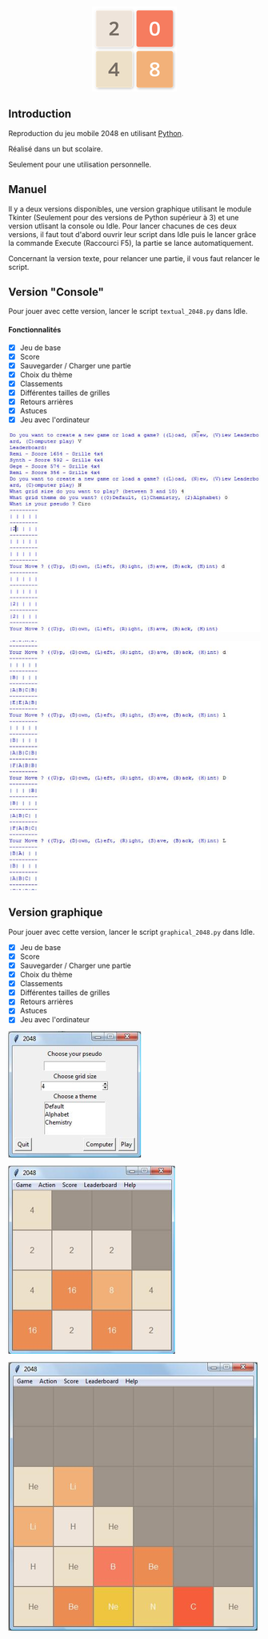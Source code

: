 <p align="center"><img src="img/logo.png"></p>

## Introduction
Reproduction du jeu mobile 2048 en utilisant [Python](https://www.python.org/downloads/).

Réalisé dans un but scolaire.

Seulement pour une utilisation personnelle.

## Manuel
Il y a deux versions disponibles, une version graphique utilisant le module Tkinter (Seulement pour des versions de Python supérieur à 3) 
et une version utlisant la console ou Idle. Pour lancer chacunes de ces deux versions, il faut tout d'abord ouvrir leur script dans Idle 
puis le lancer grâce la commande Execute
(Raccourci F5), la partie se lance automatiquement.

Concernant la version texte, pour relancer une partie, il vous faut relancer le script.

## Version "Console"
Pour jouer avec cette version, lancer le script `textual_2048.py` dans Idle.
#### Fonctionnalités
- [x] Jeu de base
- [x] Score
- [x] Sauvegarder / Charger une partie
- [x] Choix du thème
- [x] Classements
- [x] Différentes tailles de grilles
- [x] Retours arrières
- [x] Astuces
- [x] Jeu avec l'ordinateur

![Textual version](img/textual/menu.jpg)

![Textual version](img/textual/theme.jpg)

## Version graphique
Pour jouer avec cette version, lancer le script `graphical_2048.py` dans Idle.
- [x] Jeu de base
- [x] Score
- [x] Sauvegarder / Charger une partie
- [x] Choix du thème
- [x] Classements
- [x] Différentes tailles de grilles
- [x] Retours arrières
- [x] Astuces
- [x] Jeu avec l'ordinateur

![Graphical version](img/graphic/menu.jpg)

![Graphical version](img/graphic/play.jpg)

![Graphical version](img/graphic/theme.jpg)
